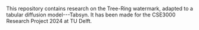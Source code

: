 This repository contains research on the Tree-Ring watermark, adapted to a tabular diffusion model---Tabsyn.
It has been made for the CSE3000 Research Project 2024 at TU Delft.
